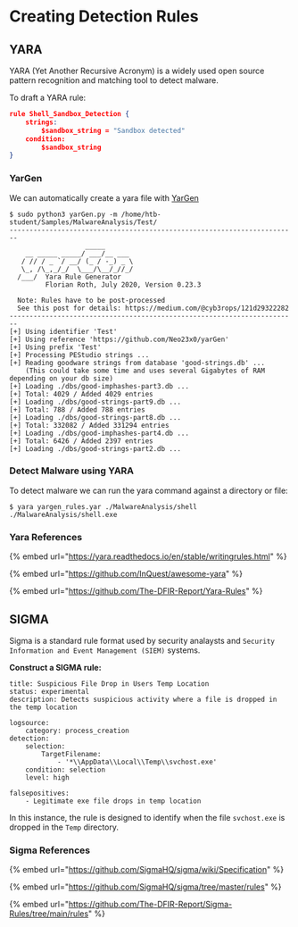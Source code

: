 # Creating Detection Rules





## YARA

YARA (Yet Another Recursive Acronym) is a widely used open source pattern recognition and matching tool to detect malware.

To draft a YARA rule:

```json
rule Shell_Sandbox_Detection {
    strings:
        $sandbox_string = "Sandbox detected"
    condition:
        $sandbox_string
}
```

### YarGen

We can automatically create a yara file with [YarGen](https://github.com/Neo23x0/yarGen)

```shell-session
$ sudo python3 yarGen.py -m /home/htb-student/Samples/MalwareAnalysis/Test/
------------------------------------------------------------------------
                   _____            
    __ _____ _____/ ___/__ ___      
   / // / _ `/ __/ (_ / -_) _ \     
   \_, /\_,_/_/  \___/\__/_//_/     
  /___/  Yara Rule Generator        
         Florian Roth, July 2020, Version 0.23.3
   
  Note: Rules have to be post-processed
  See this post for details: https://medium.com/@cyb3rops/121d29322282
------------------------------------------------------------------------
[+] Using identifier 'Test'
[+] Using reference 'https://github.com/Neo23x0/yarGen'
[+] Using prefix 'Test'
[+] Processing PEStudio strings ...
[+] Reading goodware strings from database 'good-strings.db' ...
    (This could take some time and uses several Gigabytes of RAM depending on your db size)
[+] Loading ./dbs/good-imphashes-part3.db ...
[+] Total: 4029 / Added 4029 entries
[+] Loading ./dbs/good-strings-part9.db ...
[+] Total: 788 / Added 788 entries
[+] Loading ./dbs/good-strings-part8.db ...
[+] Total: 332082 / Added 331294 entries
[+] Loading ./dbs/good-imphashes-part4.db ...
[+] Total: 6426 / Added 2397 entries
[+] Loading ./dbs/good-strings-part2.db ...
```

### Detect Malware using YARA

To detect malware we can run the yara command against a directory or file:

```shell-session
$ yara yargen_rules.yar ./MalwareAnalysis/shell ./MalwareAnalysis/shell.exe
```

### Yara References

{% embed url="https://yara.readthedocs.io/en/stable/writingrules.html" %}

{% embed url="https://github.com/InQuest/awesome-yara" %}

{% embed url="https://github.com/The-DFIR-Report/Yara-Rules" %}

## SIGMA

Sigma is a standard rule format used by security analaysts and `Security Information and Event Management (SIEM)` systems.

**Construct a SIGMA rule:**

```sigma
title: Suspicious File Drop in Users Temp Location
status: experimental
description: Detects suspicious activity where a file is dropped in the temp location

logsource:
    category: process_creation
detection:
    selection:
        TargetFilename:
            - '*\\AppData\\Local\\Temp\\svchost.exe'
    condition: selection
    level: high

falsepositives:
    - Legitimate exe file drops in temp location
```

In this instance, the rule is designed to identify when the file `svchost.exe` is dropped in the `Temp` directory.



### Sigma References

{% embed url="https://github.com/SigmaHQ/sigma/wiki/Specification" %}

{% embed url="https://github.com/SigmaHQ/sigma/tree/master/rules" %}

{% embed url="https://github.com/The-DFIR-Report/Sigma-Rules/tree/main/rules" %}
